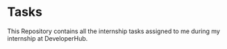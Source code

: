 # Tasks
This Repository contains all the internship tasks assigned to me during  my internship at DeveloperHub.
